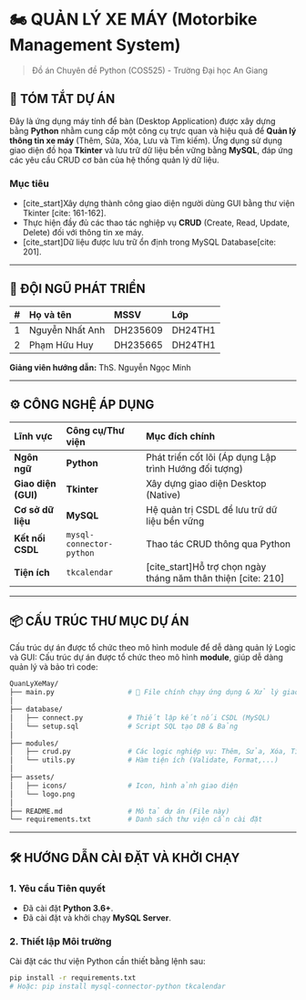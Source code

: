 # 🏍️ QUẢN LÝ XE MÁY (Motorbike Management System)

> Đồ án Chuyên đề Python (COS525) - Trường Đại học An Giang

## 🌟 TÓM TẮT DỰ ÁN

Đây là ứng dụng máy tính để bàn (Desktop Application) được xây dựng bằng **Python** nhằm cung cấp một công cụ trực quan và hiệu quả để **Quản lý thông tin xe máy** (Thêm, Sửa, Xóa, Lưu và Tìm kiếm). Ứng dụng sử dụng giao diện đồ họa **Tkinter** và lưu trữ dữ liệu bền vững bằng **MySQL**, đáp ứng các yêu cầu CRUD cơ bản của hệ thống quản lý dữ liệu.

### Mục tiêu

* [cite_start]Xây dựng thành công giao diện người dùng GUI bằng thư viện Tkinter [cite: 161-162].
* Thực hiện đầy đủ các thao tác nghiệp vụ **CRUD** (Create, Read, Update, Delete) đối với thông tin xe máy.
* [cite_start]Dữ liệu được lưu trữ ổn định trong MySQL Database[cite: 201].

---

## 🚀 ĐỘI NGŨ PHÁT TRIỂN

| # | Họ và tên | MSSV | Lớp |
| :-: | :--- | :--- | :--- |
| 1 | Nguyễn Nhất Anh | DH235609 | DH24TH1 |
| 2 | Phạm Hữu Huy | DH235665 | DH24TH1 |

**Giảng viên hướng dẫn:** ThS. Nguyễn Ngọc Minh

---

## ⚙️ CÔNG NGHỆ ÁP DỤNG

| Lĩnh vực | Công cụ/Thư viện | Mục đích chính |
| :--- | :--- | :--- |
| **Ngôn ngữ** | **Python** | Phát triển cốt lõi (Áp dụng Lập trình Hướng đối tượng) |
| **Giao diện (GUI)** | **Tkinter** | Xây dựng giao diện Desktop (Native) |
| **Cơ sở dữ liệu** | **MySQL** | Hệ quản trị CSDL để lưu trữ dữ liệu bền vững |
| **Kết nối CSDL** | `mysql-connector-python` | Thao tác CRUD thông qua Python |
| **Tiện ích** | `tkcalendar` | [cite_start]Hỗ trợ chọn ngày tháng năm thân thiện [cite: 210] |

---

## 📦 CẤU TRÚC THƯ MỤC DỰ ÁN

Cấu trúc dự án được tổ chức theo mô hình module để dễ dàng quản lý Logic và GUI:
Cấu trúc dự án được tổ chức theo mô hình **module**, giúp dễ dàng quản lý và bảo trì code:

```bash
QuanLyXeMay/
├── main.py                  # 🚀 File chính chạy ứng dụng & Xử lý giao diện Tkinter
│
├── database/
│   ├── connect.py           # Thiết lập kết nối CSDL (MySQL)
│   └── setup.sql            # Script SQL tạo DB & Bảng
│
├── modules/
│   ├── crud.py              # Các logic nghiệp vụ: Thêm, Sửa, Xóa, Tìm kiếm
│   └── utils.py             # Hàm tiện ích (Validate, Format,...)
│
├── assets/
│   ├── icons/               # Icon, hình ảnh giao diện
│   └── logo.png
│
├── README.md                # Mô tả dự án (File này)
└── requirements.txt         # Danh sách thư viện cần cài đặt
```
----

## 🛠️ HƯỚNG DẪN CÀI ĐẶT VÀ KHỞI CHẠY

### 1. Yêu cầu Tiên quyết

* Đã cài đặt **Python 3.6+**.
* Đã cài đặt và khởi chạy **MySQL Server**.

### 2. Thiết lập Môi trường

Cài đặt các thư viện Python cần thiết bằng lệnh sau:

```bash
pip install -r requirements.txt
# Hoặc: pip install mysql-connector-python tkcalendar

